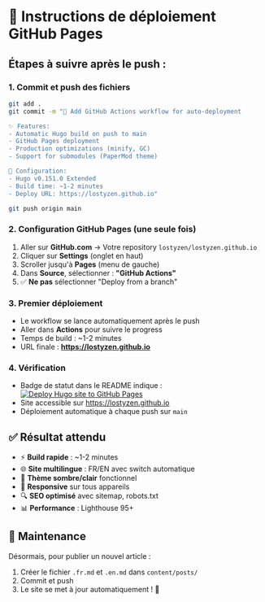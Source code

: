 # 🚀 Instructions de déploiement GitHub Pages

## Étapes à suivre après le push :

### 1. **Commit et push des fichiers**
```bash
git add .
git commit -m "🚀 Add GitHub Actions workflow for auto-deployment

✨ Features:
- Automatic Hugo build on push to main
- GitHub Pages deployment
- Production optimizations (minify, GC)
- Support for submodules (PaperMod theme)

🔧 Configuration:
- Hugo v0.151.0 Extended
- Build time: ~1-2 minutes
- Deploy URL: https://lostyzen.github.io"

git push origin main
```

### 2. **Configuration GitHub Pages (une seule fois)**

1. Aller sur **GitHub.com** → Votre repository `lostyzen/lostyzen.github.io`
2. Cliquer sur **Settings** (onglet en haut)
3. Scroller jusqu'à **Pages** (menu de gauche)
4. Dans **Source**, sélectionner : **"GitHub Actions"**
5. ✅ **Ne pas** sélectionner "Deploy from a branch"

### 3. **Premier déploiement**

- Le workflow se lance automatiquement après le push
- Aller dans **Actions** pour suivre le progress
- Temps de build : ~1-2 minutes
- URL finale : **https://lostyzen.github.io**

### 4. **Vérification**

- Badge de statut dans le README indique : [![Deploy Hugo site to GitHub Pages](https://github.com/lostyzen/lostyzen.github.io/actions/workflows/hugo.yml/badge.svg)](https://github.com/lostyzen/lostyzen.github.io/actions/workflows/hugo.yml)
- Site accessible sur https://lostyzen.github.io
- Déploiement automatique à chaque push sur `main`

## ✅ Résultat attendu

- ⚡ **Build rapide** : ~1-2 minutes
- 🌐 **Site multilingue** : FR/EN avec switch automatique
- 🎨 **Thème sombre/clair** fonctionnel
- 📱 **Responsive** sur tous appareils
- 🔍 **SEO optimisé** avec sitemap, robots.txt
- 📊 **Performance** : Lighthouse 95+

## 🎯 Maintenance

Désormais, pour publier un nouvel article :
1. Créer le fichier `.fr.md` et `.en.md` dans `content/posts/`
2. Commit et push
3. Le site se met à jour automatiquement ! 🚀